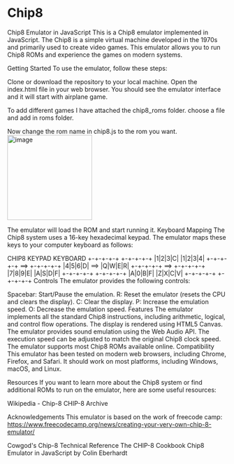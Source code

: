 # Chip8
Chip8 Emulator in JavaScript
This is a Chip8 emulator implemented in JavaScript. The Chip8 is a simple virtual machine developed in the 1970s and primarily used to create video games. This emulator allows you to run Chip8 ROMs and experience the games on modern systems.

Getting Started
To use the emulator, follow these steps:

Clone or download the repository to your local machine.
Open the index.html file in your web browser.
You should see the emulator interface and it will start with airplane game.

To add different games I have attached the chip8_roms folder. choose a file and add in roms folder.

Now change the rom name in chip8.js to the rom you want. 
<img width="194" alt="image" src="https://github.com/CoderZIE/Chip8/assets/102377644/6f223711-0aed-4432-aca8-fd7a80027694">


The emulator will load the ROM and start running it.
Keyboard Mapping
The Chip8 system uses a 16-key hexadecimal keypad. The emulator maps these keys to your computer keyboard as follows:


CHIP8 KEYPAD       KEYBOARD
+-+-+-+-+         +-+-+-+-+
|1|2|3|C|         |1|2|3|4|
+-+-+-+-+   ==>   +-+-+-+-+
|4|5|6|D|   ==>   |Q|W|E|R|
+-+-+-+-+   ==>   +-+-+-+-+
|7|8|9|E|         |A|S|D|F|
+-+-+-+-+         +-+-+-+-+
|A|0|B|F|         |Z|X|C|V|
+-+-+-+-+         +-+-+-+-+
Controls
The emulator provides the following controls:

Spacebar: Start/Pause the emulation.
R: Reset the emulator (resets the CPU and clears the display).
C: Clear the display.
P: Increase the emulation speed.
O: Decrease the emulation speed.
Features
The emulator implements all the standard Chip8 instructions, including arithmetic, logical, and control flow operations.
The display is rendered using HTML5 Canvas.
The emulator provides sound emulation using the Web Audio API.
The execution speed can be adjusted to match the original Chip8 clock speed.
The emulator supports most Chip8 ROMs available online.
Compatibility
This emulator has been tested on modern web browsers, including Chrome, Firefox, and Safari. It should work on most platforms, including Windows, macOS, and Linux.

Resources
If you want to learn more about the Chip8 system or find additional ROMs to run on the emulator, here are some useful resources:

Wikipedia - Chip-8
CHIP-8 Archive

Acknowledgements
This emulator is based on the work of freecode camp: https://www.freecodecamp.org/news/creating-your-very-own-chip-8-emulator/

Cowgod's Chip-8 Technical Reference
The CHIP-8 Cookbook
Chip8 Emulator in JavaScript by Colin Eberhardt






